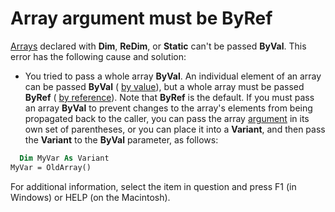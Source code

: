 
# Array argument must be ByRef

 [Arrays](b8bdf64f-5920-1ae9-16d0-b26d09524a30.md) declared with **Dim**,  **ReDim**, or  **Static** can't be passed **ByVal**. This error has the following cause and solution:



- You tried to pass a whole array  **ByVal**. An individual element of an array can be passed  **ByVal** ( [by value](b8bdf64f-5920-1ae9-16d0-b26d09524a30.md)), but a whole array must be passed  **ByRef** ( [by reference](b8bdf64f-5920-1ae9-16d0-b26d09524a30.md)). Note that  **ByRef** is the default. If you must pass an array **ByVal** to prevent changes to the array's elements from being propagated back to the caller, you can pass the array [argument](b8bdf64f-5920-1ae9-16d0-b26d09524a30.md) in its own set of parentheses, or you can place it into a **Variant**, and then pass the  **Variant** to the **ByVal** parameter, as follows:
    
```vb
  Dim MyVar As Variant 
MyVar = OldArray() 

```


    
    

For additional information, select the item in question and press F1 (in Windows) or HELP (on the Macintosh).
